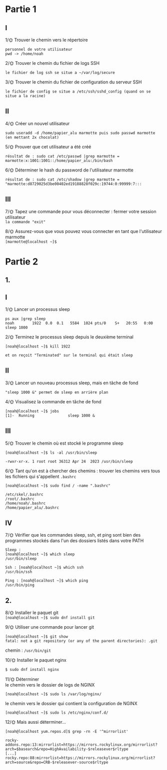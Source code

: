 # Partie 1
## I

1/🌞 Trouver le chemin vers le répertoire 
```
personnel de votre utilisateur
pwd -> /home/noah
```

2/🌞 Trouver le chemin du fichier de logs SSH  
```
le fichier de log ssh se situe a ~/var/log/secure
```

3/🌞 Trouver le chemin du fichier de configuration du serveur SSH  
```
le fichier de config se situe a /etc/ssh/sshd_config (quand on se situe a la racine)
```

## II  
4/🌞 Créer un nouvel utilisateur  
```
sudo useradd -d /home/papier_alu marmotte puis sudo passwd marmotte (en mettant 2x chocolat)
```

5/🌞 Prouver que cet utilisateur a été créé  
```
résultat de : sudo cat /etc/passwd |grep marmotte = marmotte:x:1001:1001::/home/papier_alu:/bin/bash
```


6/🌞 Déterminer le hash du password de l'utilisateur marmotte  
```
résultat de : sudo cat /etc/shadow |grep marmotte = "marmotte:d8729025d3be00402ed19188828f029c:19744:0:99999:7:::
```

## III
7/🌞 Tapez une commande pour vous déconnecter : fermer votre session utilisateur  
`la commande "exit"`

8/🌞 Assurez-vous que vous pouvez vous connecter en tant que l'utilisateur marmotte  
`[marmotte@localhost ~]$`

# Partie 2

## 1.

## I

1/🌞 Lancer un processus sleep  
```
ps aux |grep sleep 
noah        1922  0.0  0.1   5584  1024 pts/0    S+   20:55   0:00 sleep 1000
```

2/🌞 Terminez le processus sleep depuis le deuxième terminal  
```
[noah@localhost ~]$ kill 1922

et on reçoit "Terminated" sur le terminal qui était sleep
```

## II
3/🌞 Lancer un nouveau processus sleep, mais en tâche de fond  
```
"sleep 1000 &" permet de sleep en arrière plan
```

4/🌞 Visualisez la commande en tâche de fond  
```
[noah@localhost ~]$ jobs 
[1]-  Running               sleep 1000 &
```

## III
5/🌞 Trouver le chemin où est stocké le programme sleep  
```
[noah@localhost ~]$ ls -al /usr/bin/sleep

-rwxr-xr-x. 1 root root 36312 Apr 24  2023 /usr/bin/sleep
```

6/🌞 Tant qu'on est à chercher des chemins : trouver les chemins vers tous les fichiers qui s'appellent `.bashrc`  
```
[noah@localhost ~]$ sudo find / -name ".bashrc" 

/etc/skel/.bashrc
/root/.bashrc
/home/noah/.bashrc
/home/papier_alu/.bashrc
```

## IV
7/🌞 Vérifier que les commandes sleep, ssh, et ping sont bien des programmes stockés dans l'un des dossiers listés dans votre PATH  
```
Sleep :
[noah@localhost ~]$ which sleep
/usr/bin/sleep

Ssh : [noah@localhost ~]$ which ssh 
/usr/bin/ssh

Ping : [noah@localhost ~]$ which ping
/usr/bin/ping
```
## 2.

8/🌞 Installer le paquet git  
`[noah@localhost ~]$ sudo dnf install git`

9/🌞 Utiliser une commande pour lancer git  
```
[noah@localhost ~]$ git show
fatal: not a git repository (or any of the parent directories): .git
```
chemin : `/usr/bin/git`

10/🌞 Installer le paquet nginx  

```bash
$ sudo dnf install nginx
```

11/🌞 Déterminer  
le chemin vers le dossier de logs de NGINX
```
[noah@localhost ~]$ sudo ls /var/log/nginx/
```

le chemin vers le dossier qui contient la configuration de NGINX
```
[noah@localhost ~]$ sudo ls /etc/nginx/conf.d/
```

12/🌞 Mais aussi déterminer...
```
[noah@localhost yum.repos.d]$ grep -rn -E '^mirrorlist'

rocky-addons.repo:13:mirrorlist=https://mirrors.rockylinux.org/mirrorlist?arch=$basearch&repo=HighAvailability-$releasever$rltype
[...]
rocky.repo:88:mirrorlist=https://mirrors.rockylinux.org/mirrorlist?arch=source&repo=CRB-$releasever-source$rltype
```